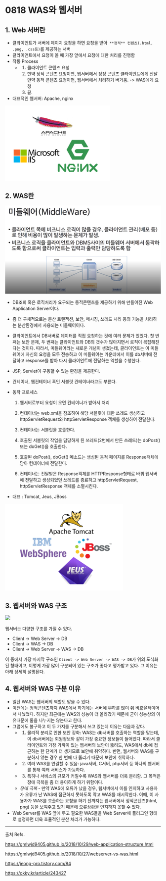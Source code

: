 # 0818 WAS와 웹서버

## 1. Web 서버란

- 클라이언트가 서버에 페이지 요청을 하면 요청을 받아`` **정적** 컨텐츠(.html, .png, .css등)``를 제공하는 서버
- 클라이언트에서 요청이 올 때 가장 앞에서 요청에 대한 처리를 진행함
- 작동 Process
  - 1. 클라이언트 콘텐츠 요청
    2. 만약 정적 콘텐츠 요청이면, 웹서버에서 정정 콘텐츠 클라이언트에게 전달
       만약 동적 콘텐츠 요청이면, 웹서버에서 처리하기 버거움. -> WAS에게 요청
    3. 끝.
- 대표적인 웹서버: Apache, nginx

![web_server](markdown.assets/web_server.png)



## 2. WAS란

![20200819_000733](markdown.assets/20200819_000733.png)

- DB조회 혹은 로직처리가 요구되는 동적콘텐츠를 제공하기 위해 만들어진 Web Application Server이다. 
- 좀 더 구체적으로는 분산 트랜잭션, 보안, 메시징, 쓰레드 처리 등의 기능을 처리하는 분산환경에서 사용되는 미들웨어이다.
- 클라이언트에서 DB서버로 데이터를 직접 요청하는 것에 여러 문제가 있었다. 첫 번째는 보안 문제, 두 번째는 클라이언트와 DB의 갯수가 많아지면서 로직이 복잡해진다는 것이다.  따라서, 미들웨어라는 새로운 개념이 생겼는데, 클라이언트는 이 미들웨어에 자신의 요청을 모두 전송하고 이 미들웨어는 가운데에서 이를 db서버에 전달하고 response를 받아 다시 클라이언트에 전달하는 역할을 수행한다. 
- JSP, Servlet이 구동할 수 있는 환경을 제공한다.
- 컨테이너, 웹컨테이너 혹인 서블릿 컨테이너라고도 부른다.

- 동작 프로세스

  1. 웹서버로부터 요청이 오면 컨테이너가 받아서 처리

  2. 컨테이너는 web.xml을 참조하여 해당 서블릿에 대한 쓰레드 생성하고 httpServletRequest와 httpServletResponse 객체를 생성하여 전달한다.

  3. 컨테이너는 서블릿을 호출한다.

  4. 호출된 서블릿의 작업을 담당하게 된 쓰레드(2번에서 만든 쓰레드)는 doPost()또는 doGet()을 호출한다.

  5. 호출된 doPost(), doGet() 메소드는 생성된 동적 페이지를 Response객체에 담아 컨테이너에 전달한다.

  6. 컨테이너는 전달받은 Response객체를 HTTPResponse형태로 바꿔 웹서버에 전달하고 생성되었던 쓰레드를 종료하고 httpServletRequest, httpServletResponse 객체를 소멸시킨다.

     

- 대표 : Tomcat, Jeus, JBoss

![](markdown.assets/WAS.png)

## 3. 웹서버와 WAS 구조

![](https://gmlwjd9405.github.io/images/web/web-service-architecture.png)

웹서버는 다양한 구조를 가질 수 있다.

- Client -> Web Server -> DB
- Client -> WAS -> DB
- Client -> Web Server -> WAS -> DB

이 중에서 가장 마지막 구조인 `Client -> Web Server -> WAS -> DB`가 위의 도식화된 형태이고, 이렇게 가장 많이 구분되어 있는 구조가 좋다고 평가받고 있다. 그 이유는 아래 상세히 설명된다.



## 4. 웹서버와 WAS 구분 이유

- 일단 WAS는 웹서버의 역할도 맡을 수 있다.
- 이전에는 정적콘텐츠까지 WAS에서 하기에는 서버에 부하를 많이 줘 비효율적이어서 나눴었다. 하지만 최근에는 WAS의 성능이 더 올라갔기 때문에 굳이 성능상의 이유때문에 둘을 나누지는 않는다고 한다. 
- 그럼에도 불구하고 이 두 가지를 구분해서 쓰고 있는데 이유는 다음과 같다.
  - 1) 물리적 분리로 인한 보안 강화: WAS는 db서버를 호출하는 역할을 맡는데, 이 db서버에는 회원정보와 같이 가장 중요한 정보들이 들어있다. 따라서 클라이언트와 가장 가까이 있는 웹서버의 보안이 뚫려도, WAS에서 db에 접근하는 한 단계가 더 생기므로 보안에 취약하다. 반면, 웹서버와 WAS를 구분하지 않는 경우 한 번에 다 뚫리기 때문에 보안에 취약하다. 
  - 2) 여러 WAS를 연결할 수 있음: java서버, C서버, php서버 등 하나의 웹서버를 통해 여러 서비스가 가능하다.
  - 3) 특히나 서비스의 규모가 커질수록 WAS와 웹서버를 더욱 분리함. 그 목적은 장애 극복을 좀 더 용이하게 하기 위함이다.
  - *장애 극복* - 만약 WAS에 오류가 났을 경우, 웹서버에서 이를 인지하고 사용자가 오류가 난 WAS에 접근하지 못하도록 막고 WAS를 재시작한다. 이때, 이 사용자가 WAS를 호출하는 요청을 하기 전까지는 웹서버에서 정적콘텐츠(html, png) 등을 보여주고 있기 때문에 오류상황을 인지하지 못할 수 있다.
- Web Server를 WAS 앞에 두고 필요한 WAS들을 Web Server에 플러그인 형태로 설정하면 더욱 효율적인 분산 처리가 가능하다.



---

출처 Refs.

https://gmlwjd9405.github.io/2018/10/29/web-application-structure.html

https://gmlwjd9405.github.io/2018/10/27/webserver-vs-was.html

https://jeong-pro.tistory.com/84

https://okky.kr/article/243427